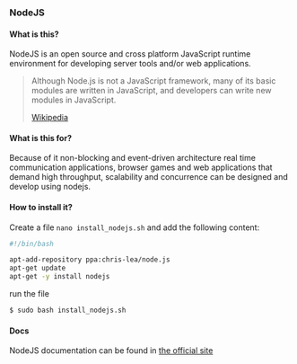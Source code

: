 ### NodeJS

#### What is this?

NodeJS is an open source and cross platform JavaScript runtime environment for developing server tools and/or web applications.

> Although Node.js is not a JavaScript framework, many of its basic modules are written in JavaScript, and developers can write new modules in JavaScript.
>
> [Wikipedia](https://en.wikipedia.org/wiki/Node.js)

#### What is this for?

Because of it non-blocking and event-driven architecture real time communication applications, browser games and web applications that demand high throughput, scalability and concurrence can be designed and develop using nodejs.

#### How to install it?

Create a file `nano install_nodejs.sh` and add the following content:

```bash
#!/bin/bash

apt-add-repository ppa:chris-lea/node.js
apt-get update
apt-get -y install nodejs
```

run the file

```bash
$ sudo bash install_nodejs.sh
```

#### Docs

NodeJS documentation can be found in [the official site](https://nodejs.org/en/docs/)
